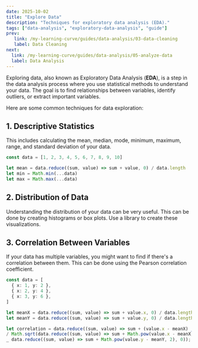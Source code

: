 ```yaml
---
date: 2025-10-02
title: "Explore Data"
description: "Techniques for exploratory data analysis (EDA)."
tags: ["data-analysis", "exploratory-data-analysis", "guide"]
prev: 
   link: /my-learning-curve/guides/data-analysis/03-data-cleaning
   label: Data Cleaning
next: 
  link: /my-learning-curve/guides/data-analysis/05-analyze-data
  label: Data Analysis
---
```


Exploring data, also known as Exploratory Data Analysis (**EDA**), is a step in the
data analysis process where you use statistical methods to understand your data.
The goal is to find relationships between variables, identify outliers, or
extract important variables.

Here are some common techniques for data exploration:

## 1. Descriptive Statistics

This includes calculating the mean, median, mode, minimum, maximum, range, and standard deviation of your data.

```ts
const data = [1, 2, 3, 4, 5, 6, 7, 8, 9, 10]

let mean = data.reduce((sum, value) => sum + value, 0) / data.length
let min = Math.min(...data)
let max = Math.max(...data)
```

## 2. Distribution of Data

Understanding the distribution of your data can be very useful. This can be done by creating histograms or box plots. Use a library to create these visualizations.

## 3. Correlation Between Variables

If your data has multiple variables, you might want to find if there's a correlation between them. This can be done using the Pearson correlation coefficient.

```ts
const data = [
  { x: 1, y: 2 },
  { x: 2, y: 4 },
  { x: 3, y: 6 },
]

let meanX = data.reduce((sum, value) => sum + value.x, 0) / data.length;
let meanY = data.reduce((sum, value) => sum + value.y, 0) / data.length;

let correlation = data.reduce((sum, value) => sum + (value.x - meanX) _ (value.y - meanY), 0)
/ Math.sqrt(data.reduce((sum, value) => sum + Math.pow(value.x - meanX, 2), 0)
_ data.reduce((sum, value) => sum + Math.pow(value.y - meanY, 2), 0));
```
